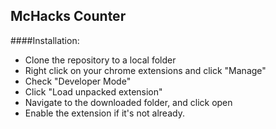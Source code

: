 ## McHacks Counter

####Installation:

- Clone the repository to a local folder
- Right click on your chrome extensions and click "Manage"
- Check "Developer Mode"
- Click "Load unpacked extension"
- Navigate to the downloaded folder, and click open
- Enable the extension if it's not already.

